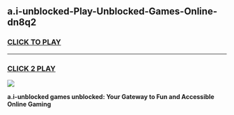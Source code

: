 
## a.i-unblocked-Play-Unblocked-Games-Online-dn8q2
<h3>
<a href="https://premium76.site?title=a.i-unblocked&ref=25A">CLICK TO PLAY</a></h3>
<hr>

<h3>
<a href="https://premium76.site?title=a.i-unblocked&ref=25A">CLICK 2 PLAY</a>
  
</h3>

<a href="https://premium76.site?title=a.i-unblocked&ref=25A"><img src="https://clearcache.store/games.png"></a>


**a.i-unblocked games unblocked: Your Gateway to Fun and Accessible Online Gaming**
